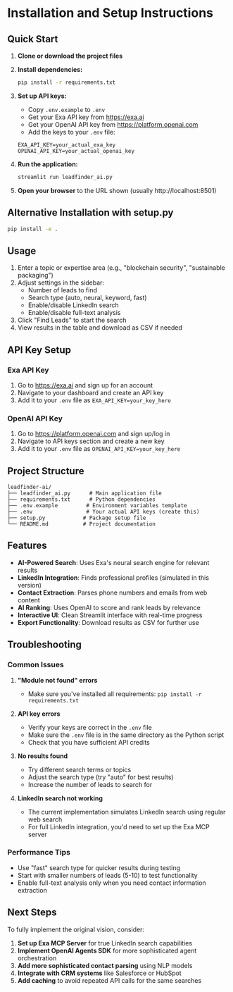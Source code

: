# Installation and Setup Instructions

## Quick Start

1. **Clone or download the project files**
   
2. **Install dependencies:**
   ```bash
   pip install -r requirements.txt
   ```

3. **Set up API keys:**
   - Copy `.env.example` to `.env`
   - Get your Exa API key from https://exa.ai
   - Get your OpenAI API key from https://platform.openai.com
   - Add the keys to your `.env` file:
   ```
   EXA_API_KEY=your_actual_exa_key
   OPENAI_API_KEY=your_actual_openai_key
   ```

4. **Run the application:**
   ```bash
   streamlit run leadfinder_ai.py
   ```

5. **Open your browser** to the URL shown (usually http://localhost:8501)

## Alternative Installation with setup.py

```bash
pip install -e .
```

## Usage

1. Enter a topic or expertise area (e.g., "blockchain security", "sustainable packaging")
2. Adjust settings in the sidebar:
   - Number of leads to find
   - Search type (auto, neural, keyword, fast)
   - Enable/disable LinkedIn search
   - Enable/disable full-text analysis
3. Click "Find Leads" to start the search
4. View results in the table and download as CSV if needed

## API Key Setup

### Exa API Key
1. Go to https://exa.ai and sign up for an account
2. Navigate to your dashboard and create an API key
3. Add it to your `.env` file as `EXA_API_KEY=your_key_here`

### OpenAI API Key
1. Go to https://platform.openai.com and sign up/log in
2. Navigate to API keys section and create a new key
3. Add it to your `.env` file as `OPENAI_API_KEY=your_key_here`

## Project Structure
```
leadfinder-ai/
├── leadfinder_ai.py      # Main application file
├── requirements.txt      # Python dependencies
├── .env.example         # Environment variables template
├── .env                 # Your actual API keys (create this)
├── setup.py            # Package setup file
└── README.md           # Project documentation
```

## Features

- **AI-Powered Search**: Uses Exa's neural search engine for relevant results
- **LinkedIn Integration**: Finds professional profiles (simulated in this version)
- **Contact Extraction**: Parses phone numbers and emails from web content
- **AI Ranking**: Uses OpenAI to score and rank leads by relevance
- **Interactive UI**: Clean Streamlit interface with real-time progress
- **Export Functionality**: Download results as CSV for further use

## Troubleshooting

### Common Issues

1. **"Module not found" errors**
   - Make sure you've installed all requirements: `pip install -r requirements.txt`

2. **API key errors**
   - Verify your keys are correct in the `.env` file
   - Make sure the `.env` file is in the same directory as the Python script
   - Check that you have sufficient API credits

3. **No results found**
   - Try different search terms or topics
   - Adjust the search type (try "auto" for best results)
   - Increase the number of leads to search for

4. **LinkedIn search not working**
   - The current implementation simulates LinkedIn search using regular web search
   - For full LinkedIn integration, you'd need to set up the Exa MCP server

### Performance Tips

- Use "fast" search type for quicker results during testing
- Start with smaller numbers of leads (5-10) to test functionality
- Enable full-text analysis only when you need contact information extraction

## Next Steps

To fully implement the original vision, consider:

1. **Set up Exa MCP Server** for true LinkedIn search capabilities
2. **Implement OpenAI Agents SDK** for more sophisticated agent orchestration
3. **Add more sophisticated contact parsing** using NLP models
4. **Integrate with CRM systems** like Salesforce or HubSpot
5. **Add caching** to avoid repeated API calls for the same searches